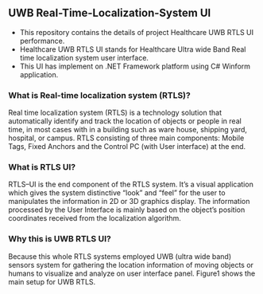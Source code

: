 ## UWB Real-Time-Localization-System UI
- This repository contains the details of project Healthcare UWB RTLS UI performance.
- Healthcare UWB RTLS UI stands for Healthcare Ultra wide Band Real time localization system user interface. 
- This UI has implement on .NET Framework platform using C# Winform application. 

### What is Real-time localization system (RTLS)?
Real time localization system (RTLS) is a technology solution that automatically identify and track the location of objects or people in real time, in most cases with in a building such as ware house, shipping yard, hospital, or campus. 
RTLS consisting of three main components: Mobile Tags, Fixed Anchors and the Control PC (with User interface) at the end. 

### What is RTLS UI?
RTLS–UI is the end component of the RTLS system. It’s a visual application which gives the system distinctive “look” and “feel” for the user to manipulates the information in 2D or 3D graphics display. The information processed by the User Interface is mainly based on the object’s position coordinates received from the localization algorithm. 

### Why this is UWB RTLS UI?
Because this whole RTLS systems employed UWB (ultra wide band) sensors system for gathering the location information of moving objects or humans to visualize and analyze on user interface panel. Figure1 shows the main setup for UWB RTLS. 

